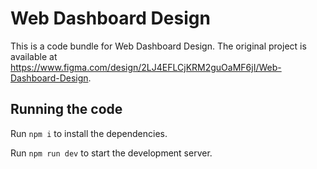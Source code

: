 
  # Web Dashboard Design

  This is a code bundle for Web Dashboard Design. The original project is available at https://www.figma.com/design/2LJ4EFLCjKRM2guOaMF6jI/Web-Dashboard-Design.

  ## Running the code

  Run `npm i` to install the dependencies.

  Run `npm run dev` to start the development server.
  